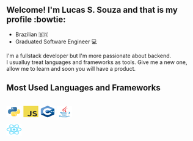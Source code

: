 ## Welcome! I'm Lucas S. Souza and that is my profile :bowtie:

- Brazilian :brazil: 
- Graduated Software Engineer :computer:

I'm a fullstack developer but I'm more passionate about backend.  
I usualluy treat languages and frameworks as tools. Give me a new one, allow me to learn and soon you will have a product.

## Most Used Languages and Frameworks
<br>
<div>
    <div style="display: inline_block">
        <img align="center" height="30" width="40" src="https://raw.githubusercontent.com/devicons/devicon/master/icons/python/python-original.svg">
        <img align="center" height="30" width="40" src="https://raw.githubusercontent.com/devicons/devicon/master/icons/javascript/javascript-original.svg">
        <img align="center" height="30" width="40" src="https://raw.githubusercontent.com/devicons/devicon/master/icons/cplusplus/cplusplus-original.svg">
        <img align="center" height="30" width="40" src="https://raw.githubusercontent.com/devicons/devicon/master/icons/java/java-original.svg">
    </div>
    <br>
    <div style="display: inline_block">
<!--         <img align="center" height="30" width="40" src="https://raw.githubusercontent.com/devicons/devicon/master/icons/django/django-original.svg"> -->
        <img align="center" height="30" width="40" src="https://raw.githubusercontent.com/devicons/devicon/master/icons/react/react-original.svg">
    </div>
</div>
<br>

<!-- ## Others
<br>
<div>
    <img height="180em" src="https://github-readme-stats.vercel.app/api?username=lucassoaresouza&show_icons=true&theme=gruvbox"/>
</div>  -->
